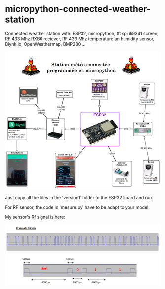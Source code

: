 # micropython-connected-weather-station
Connected weather station with: ESP32, micropython, tft spi ili9341 screen, RF 433 Mhz RXB6 reciever, RF 433 Mhz temperature an humidity sensor, Blynk.io, OpenWeathermap, BMP280 ...

![](carte.png)

Just copy all the files in the 'version1' folder to the ESP32 board and run.

For RF sensor, the code in 'mesure.py' have to be adapt to your model.

My sensor's Rf signal is here:

 ![](Rf_signal.PNG)
